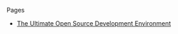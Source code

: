  Pages

* [The Ultimate Open Source Development Environment](the-ultimate-open-source-development-environment.md)
